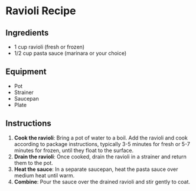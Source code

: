 # Ravioli Recipe  

## Ingredients  
- 1 cup ravioli (fresh or frozen)  
- 1/2 cup pasta sauce (marinara or your choice)  

## Equipment  
- Pot  
- Strainer  
- Saucepan  
- Plate  

## Instructions  
1. **Cook the ravioli**: Bring a pot of water to a boil. Add the ravioli and cook according to package instructions, typically 3-5 minutes for fresh or 5-7 minutes for frozen, until they float to the surface.  
2. **Drain the ravioli**: Once cooked, drain the ravioli in a strainer and return them to the pot.  
3. **Heat the sauce**: In a separate saucepan, heat the pasta sauce over medium heat until warm.  
4. **Combine**: Pour the sauce over the drained ravioli and stir gently to coat.